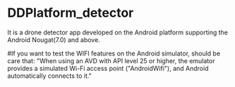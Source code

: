 # DDPlatform_detector
It is a drone detector app developed on the Android platform supporting the Android Nougat(7.0) and above.

#If you want to test the WIFI features on the Android simulator, should be care that:
"When using an AVD with API level 25 or higher, the emulator provides a simulated Wi-Fi access point ("AndroidWifi"), and Android automatically connects to it."



